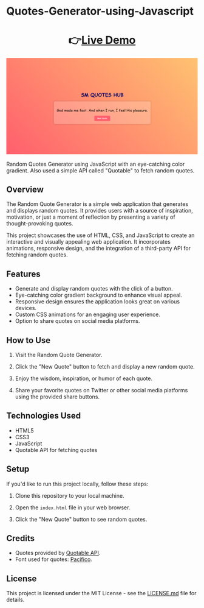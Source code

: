 # Quotes-Generator-using-Javascript

<h1 align="center">
  👉<a href="https://sm-taskmanager.netlify.app" target="_blank" rel="noopener noreferrer">Live Demo</a>
</h1>

![random quotes ss.png](https://github.com/sujitmahapatra/Quotes-Generator-using-Javascript/blob/db644b71e983357242e4f345fffc4fb94f6c0e27/random%20quotes%20ss.png)

Random Quotes Generator using JavaScript with an eye-catching color gradient. Also used a simple API called "Quotable" to fetch random quotes.

## Overview

The Random Quote Generator is a simple web application that generates and displays random quotes. It provides users with a source of inspiration, motivation, or just a moment of reflection by presenting a variety of thought-provoking quotes.

This project showcases the use of HTML, CSS, and JavaScript to create an interactive and visually appealing web application. It incorporates animations, responsive design, and the integration of a third-party API for fetching random quotes.

## Features

- Generate and display random quotes with the click of a button.
- Eye-catching color gradient background to enhance visual appeal.
- Responsive design ensures the application looks great on various devices.
- Custom CSS animations for an engaging user experience.
- Option to share quotes on social media platforms.

## How to Use

1. Visit the Random Quote Generator.

2. Click the "New Quote" button to fetch and display a new random quote.

3. Enjoy the wisdom, inspiration, or humor of each quote.

4. Share your favorite quotes on Twitter or other social media platforms using the provided share buttons.

## Technologies Used

- HTML5
- CSS3
- JavaScript
- Quotable API for fetching quotes

## Setup

If you'd like to run this project locally, follow these steps:

1. Clone this repository to your local machine.

2. Open the `index.html` file in your web browser.

3. Click the "New Quote" button to see random quotes.

## Credits

- Quotes provided by [Quotable API](https://quotable.io/).
- Font used for quotes: [Pacifico](https://fonts.google.com/specimen/Pacifico).

## License

This project is licensed under the MIT License - see the [LICENSE.md](LICENSE.md) file for details.
